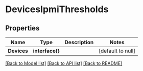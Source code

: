 # DevicesIpmiThresholds

## Properties
Name | Type | Description | Notes
------------ | ------------- | ------------- | -------------
**Devices** | **interface{}** |  | [default to null]

[[Back to Model list]](../README.md#documentation-for-models) [[Back to API list]](../README.md#documentation-for-api-endpoints) [[Back to README]](../README.md)


